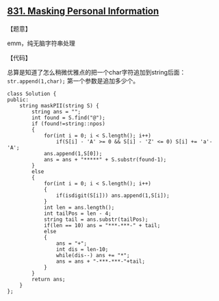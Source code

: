 ## [831. Masking Personal Information](https://leetcode.com/contest/weekly-contest-83/problems/masking-personal-information/)

【题意】

emm，纯无脑字符串处理



【代码】

总算是知道了怎么稍微优雅点的把一个char字符追加到string后面：`str.append(1,char);` 第一个参数是追加多少个。



```
class Solution {
public:
    string maskPII(string S) {
    	string ans = "";
        int found = S.find("@");
 		if (found!=string::npos)
 		{
 			for(int i = 0; i < S.length(); i++)
 				if(S[i] - 'A' >= 0 && S[i] - 'Z' <= 0) S[i] += 'a'-'A'; 
			ans.append(1,S[0]);
            ans = ans + "*****" + S.substr(found-1);
        }
		else
		{
			for(int i = 0; i < S.length(); i++)
			{
				if(isdigit(S[i])) ans.append(1,S[i]);
            }
			int len = ans.length();
			int tailPos = len - 4;
			string tail = ans.substr(tailPos);
			if(len == 10) ans = "***-***-" + tail;
			else
			{
				ans = "+";
				int dis = len-10;
				while(dis--) ans += "*";
				ans = ans + "-***-***-"+tail;
			}
		}
		return ans;
    }
};
```

